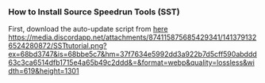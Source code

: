 <!--sst-->
### How to Install Source Speedrun Tools (SST)
First, download the auto-update script from [here](https://dl.mikes.software/sst-updatescript.zip)
https://media.discordapp.net/attachments/874115875685429341/1413791326524280872/SSTtutorial.png?ex=68bd3747&is=68bbe5c7&hm=37f7634e5992dd3a922b7d5cff590abddd63c3ca6514dfb1715e4a65b49c2ddd&=&format=webp&quality=lossless&width=619&height=1301
